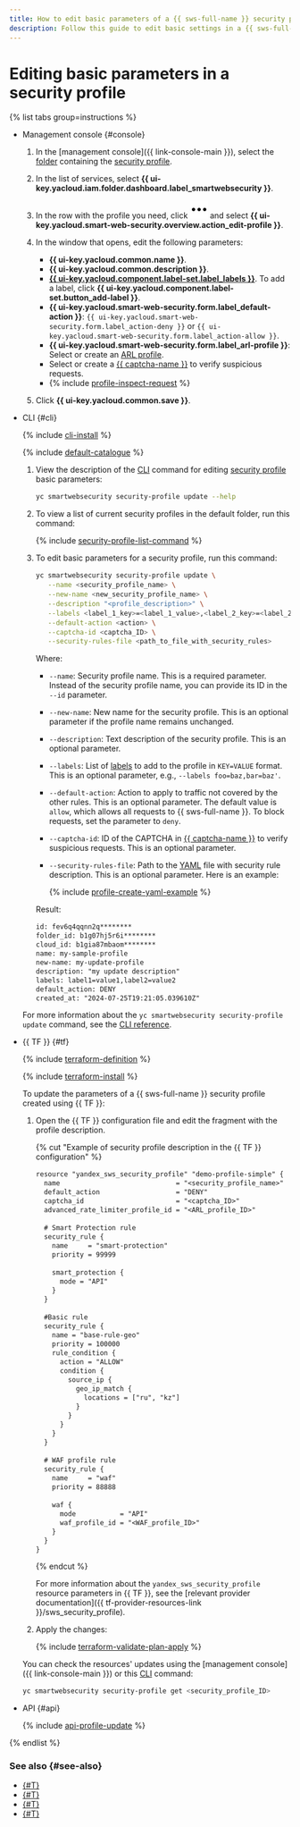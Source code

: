 ```yaml
---
title: How to edit basic parameters of a {{ sws-full-name }} security profile
description: Follow this guide to edit basic settings in a {{ sws-full-name }} security profile.
---
```


# Editing basic parameters in a security profile

{% list tabs group=instructions %}

- Management console {#console}

  1. In the [management console]({{ link-console-main }}), select the [folder](../../resource-manager/concepts/resources-hierarchy.md#folder) containing the [security profile](../concepts/profiles.md).
  1. In the list of services, select **{{ ui-key.yacloud.iam.folder.dashboard.label_smartwebsecurity }}**.
  1. In the row with the profile you need, click ![options](../../_assets/console-icons/ellipsis.svg) and select **{{ ui-key.yacloud.smart-web-security.overview.action_edit-profile }}**.
  1. In the window that opens, edit the following parameters:

      * **{{ ui-key.yacloud.common.name }}**.
      * **{{ ui-key.yacloud.common.description }}**.
      * [**{{ ui-key.yacloud.component.label-set.label_labels }}**](../../resource-manager/concepts/labels.md). To add a label, click **{{ ui-key.yacloud.component.label-set.button_add-label }}**.
      * **{{ ui-key.yacloud.smart-web-security.form.label_default-action }}**: `{{ ui-key.yacloud.smart-web-security.form.label_action-deny }}` or `{{ ui-key.yacloud.smart-web-security.form.label_action-allow }}`.
      * **{{ ui-key.yacloud.smart-web-security.form.label_arl-profile }}**: Select or create an [ARL profile](../concepts/arl.md).
      * Select or create a [{{ captcha-name }}](../../smartcaptcha/) to verify suspicious requests.
      * {% include [profile-inspect-request](../../_includes/smartwebsecurity/profile-inspect-request.md) %}
  1. Click **{{ ui-key.yacloud.common.save }}**.

- CLI {#cli}

  {% include [cli-install](../../_includes/cli-install.md) %}

  {% include [default-catalogue](../../_includes/default-catalogue.md) %}

  1. View the description of the [CLI](../../cli/quickstart.md) command for editing [security profile](../concepts/profiles.md) basic parameters:

     ```bash
     yc smartwebsecurity security-profile update --help
     ```

  1. To view a list of current security profiles in the default folder, run this command:

     {% include [security-profile-list-command](../../_includes/smartwebsecurity/security-profile-list-command.md) %}

  1. To edit basic parameters for a security profile, run this command:

     ```bash
     yc smartwebsecurity security-profile update \
        --name <security_profile_name> \
        --new-name <new_security_profile_name> \
        --description "<profile_description>" \
        --labels <label_1_key>=<label_1_value>,<label_2_key>=<label_2_value>,...,<label_n_key>=<label_n_value> \
        --default-action <action> \
        --captcha-id <captcha_ID> \
        --security-rules-file <path_to_file_with_security_rules>
     ```

     Where:

     * `--name`: Security profile name. This is a required parameter. Instead of the security profile name, you can provide its ID in the `--id` parameter.
     * `--new-name`: New name for the security profile. This is an optional parameter if the profile name remains unchanged.
     * `--description`: Text description of the security profile. This is an optional parameter.
     * `--labels`: List of [labels](../../resource-manager/concepts/labels.md) to add to the profile in `KEY=VALUE` format. This is an optional parameter, e.g., `--labels foo=baz,bar=baz'`.
     * `--default-action`: Action to apply to traffic not covered by the other rules. This is an optional parameter. The default value is `allow`, which allows all requests to {{ sws-full-name }}. To block requests, set the parameter to `deny`.
     * `--captcha-id`: ID of the CAPTCHA in [{{ captcha-name }}](../../smartcaptcha/) to verify suspicious requests. This is an optional parameter.
     * `--security-rules-file`: Path to the [YAML](https://en.wikipedia.org/wiki/YAML) file with security rule description. This is an optional parameter. Here is an example:

         {% include [profile-create-yaml-example](../../_includes/smartwebsecurity/profile-create-yaml-example.md) %}

     Result:

     ```text
     id: fev6q4qqnn2q********
     folder_id: b1g07hj5r6i********
     cloud_id: b1gia87mbaom********
     name: my-sample-profile
     new-name: my-update-profile
     description: "my update description"
     labels: label1=value1,label2=value2
     default_action: DENY
     created_at: "2024-07-25T19:21:05.039610Z"
     ```

  For more information about the `yc smartwebsecurity security-profile update` command, see the [CLI reference](../../cli/cli-ref/smartwebsecurity/cli-ref/security-profile/update.md).


- {{ TF }} {#tf}

  {% include [terraform-definition](../../_tutorials/_tutorials_includes/terraform-definition.md) %}

  {% include [terraform-install](../../_includes/terraform-install.md) %}

  To update the parameters of a {{ sws-full-name }} security profile created using {{ TF }}:

  1. Open the {{ TF }} configuration file and edit the fragment with the profile description.

     {% cut "Example of security profile description in the {{ TF }} configuration" %}
     
     ```hcl
     resource "yandex_sws_security_profile" "demo-profile-simple" {
       name                             = "<security_profile_name>"
       default_action                   = "DENY"
       captcha_id                       = "<captcha_ID>"
       advanced_rate_limiter_profile_id = "<ARL_profile_ID>"

       # Smart Protection rule
       security_rule {
         name     = "smart-protection"
         priority = 99999

         smart_protection {
           mode = "API"
         }
       }

       #Basic rule
       security_rule {
         name = "base-rule-geo"
         priority = 100000
         rule_condition {
           action = "ALLOW"
           condition {
             source_ip {
               geo_ip_match {
                 locations = ["ru", "kz"]
               }
             }
           }
         }
       }

       # WAF profile rule
       security_rule {
         name     = "waf"
         priority = 88888

         waf {
           mode           = "API"
           waf_profile_id = "<WAF_profile_ID>"
         }
       }
     }
     ```

     {% endcut %}

      For more information about the `yandex_sws_security_profile` resource parameters in {{ TF }}, see the [relevant provider documentation]({{ tf-provider-resources-link }}/sws_security_profile).

  1. Apply the changes:

       {% include [terraform-validate-plan-apply](../../_tutorials/_tutorials_includes/terraform-validate-plan-apply.md) %}

  You can check the resources' updates using the [management console]({{ link-console-main }}) or this [CLI](../../cli/) command:

  ```bash
  yc smartwebsecurity security-profile get <security_profile_ID>
  ```

- API {#api}

  {% include [api-profile-update](../../_includes/smartwebsecurity/api-profile-update.md) %}

{% endlist %}

### See also {#see-also}

* [{#T}](rule-add.md)
* [{#T}](rule-update.md)
* [{#T}](host-connect.md)
* [{#T}](profile-delete.md)
